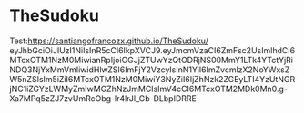 # TheSudoku
Test:https://santiangofrancozx.github.io/TheSudoku/
eyJhbGciOiJIUzI1NiIsInR5cCI6IkpXVCJ9.eyJmcmVzaCI6ZmFsc2UsImlhdCI6MTcxOTM1NzM0MiwianRpIjoiOGJjZTUwYzQtODRjNS00MmY1LTk4YTctYjRiNDQ3NjYxMmVmIiwidHlwZSI6ImFjY2VzcyIsInN1YiI6ImZvcmlzX2NoYWxsZW5nZSIsIm5iZiI6MTcxOTM1NzM0MiwiY3NyZiI6IjZhNzk2ZGEyLTI4YzUtNGRjNC1iZGYzLWMyZmIwMGZhNzJmMCIsImV4cCI6MTcxOTM2MDk0Mn0.g-Xa7MPq5zZJ7zvUmRcObg-lr4lrJl_Gb-DLbpIDRRE

